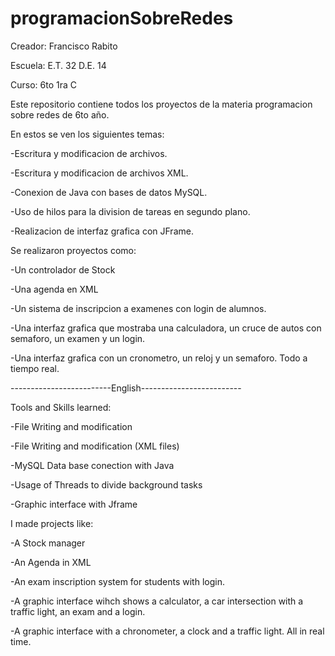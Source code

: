 # programacionSobreRedes

Creador: Francisco Rabito

Escuela: E.T. 32 D.E. 14

Curso: 6to 1ra C


Este repositorio contiene todos los proyectos de la materia programacion sobre redes de 6to año.


En estos se ven los siguientes temas:

-Escritura y modificacion de archivos.

-Escritura y modificacion de archivos XML.

-Conexion de Java con bases de datos MySQL.

-Uso de hilos para la division de tareas en segundo plano.

-Realizacion de interfaz grafica con JFrame.


Se realizaron proyectos como: 

-Un controlador de Stock

-Una agenda en XML

-Un sistema de inscripcion a examenes con login de alumnos.

-Una interfaz grafica que mostraba una calculadora, un cruce de autos con semaforo, un examen y un login.

-Una interfaz grafica con un cronometro, un reloj y un semaforo. Todo a tiempo real.


-------------------------English-------------------------

Tools and Skills learned:

-File Writing and modification 

-File Writing and modification (XML files)

-MySQL Data base conection with Java

-Usage of Threads to divide background tasks

-Graphic interface with Jframe


I made projects like:

-A Stock manager

-An Agenda in XML

-An exam inscription system for students with login.

-A graphic interface wihch shows a calculator, a car intersection with a traffic light, an exam and a login.

-A graphic interface with a chronometer, a clock and a traffic light. All in real time.
